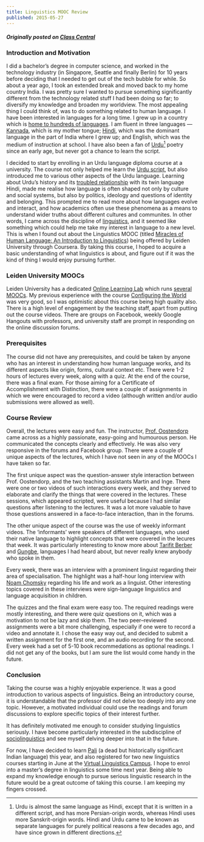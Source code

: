 ```yaml
---
title: Linguistics MOOC Review
published: 2015-05-27
---
```


#### _Originally posted on [Class Central](https://www.class-central.com/report/review-miracles-human-language-introduction-linguistics/)_


### Introduction and Motivation
I did a bachelor’s degree in computer science, and  worked in the technology industry (in Singapore, Seattle and finally Berlin) for 10 years before deciding that I needed to get out of the tech bubble for while. So about a year ago, I took an extended break and moved back to my home country India. I was pretty sure I wanted to pursue something significantly different from the technology related stuff I had been doing so far; to diversify my knowledge and broaden my worldview. The most appealing thing I could think of, was to do something related to human language. I have been interested in languages for a long time. I grew up in a country which is [home to hundreds of languages][lang-india]. I am fluent in three languages — [Kannada][kan], which is my mother tongue; [Hindi][hin], which was the dominant language in the part of India where I grew up; and English, which was the medium of instruction at school. I have also been a fan of [Urdu][urd][^1] poetry since an early age, but never got a chance to learn the script.

I decided to start by enrolling in an Urdu language diploma course at a university. The course not only helped me learn the [Urdu script][urd-script], but also introduced me to various other aspects of the Urdu language. Learning about Urdu’s history and its [troubled relationship][urd-hin] with its twin language Hindi, made me realise how language is often shaped not only by culture and social systems, but also by politics, ideology and questions of identity and belonging. This prompted me to read more about how languages evolve and interact, and how academics often use these phenomena as a means to understand wider truths about different cultures and communites. In other words, I came across the discipline of [linguistics], and it seemed like something which could help me take my interest in language to a new level. This is when I found out about the Linguistics MOOC (titled [Miracles of Human Language: An Introduction to Linguistics][mohl-mooc]) being offered by Leiden University through Coursera. By taking this course, I hoped to acquire a basic understanding of what linguistics is about, and figure out if it was the kind of thing I would enjoy pursuing further.

[lang-india]:http://www.ethnologue.com/country/IN/languages
[urd]:http://en.wikipedia.org/wiki/Urdu
[kan]:http://en.wikipedia.org/wiki/Kannada
[hin]:http://en.wikipedia.org/wiki/Hindi
[urd-script]:http://en.wikipedia.org/wiki/Urdu_alphabet
[urd-hin]:http://en.wikipedia.org/wiki/Hindi%E2%80%93Urdu_controversy
[linguistics]:http://en.wikipedia.org/wiki/Linguistics
[mohl-mooc]:https://www.coursera.org/course/humanlanguage

### Leiden University MOOCs
Leiden University has a dedicated [Online Learning Lab][oll] which runs [several MOOCs][leiden-moocs]. My previous experience with the course [Configuring the World][configuring-world] was very good, so I was optimistic about this course being high quality also. There is a high level of engagement by the teaching staff, apart from putting out the course videos. There are groups on Facebook, weekly Google Hangouts with professors, and university staff are prompt in responding on the online discussion forums.

[oll]:http://leidenuniv.onlinelearninglab.org/
[leiden-moocs]:https://www.coursera.org/leiden
[configuring-world]:https://www.coursera.org/course/configuringworld

### Prerequisites
The course did not have any prerequisites, and could be taken by anyone who has an interest in understanding how human language works, and its different aspects like origin, forms, cultural context etc. There were 1-2 hours of lectures every week, along with a quiz. At the end of the course, there was a final exam. For those aiming for a Certificate of Accomplishment with Distinction, there were a couple of assignments in which we were encouraged to record a video (although written and/or audio submissions were allowed as well).

### Course Review
Overall, the lectures were easy and fun. The instructor, [Prof. Oostendorp][mvanoostendorp] came across as a highly passionate, easy-going and humourous person. He communicated the concepts clearly and effectively. He was also very responsive in the forums and Facebook group. There were a couple of unique aspects of the lectures, which I have not seen in any of the MOOCs I have taken so far.

The first unique aspect was the question-answer style interaction between Prof. Oostendorp, and the two teaching assistants Martin and Inge. There were one or two videos of such interactions every week, and they served to elaborate and clarify the things that were covered in the lectures. These sessions, which appeared scripted, were useful because I had similar questions after listening to the lectures. It was a lot more valuable to have those questions answered in a face-to-face interaction, than in the forums.

The other unique aspect of the course was the use of weekly informant videos. The ‘informants’ were speakers of different languages, who used their native language to highlight concepts that were covered in the lecures that week. It was particularly interesting to know more about [Tarifit Berber][berber] and [Gungbe][gungbe], languages I had heard about, but never really knew anybody who spoke in them.

Every week, there was an interview with a prominent linguist regarding their area of specialisation. The highlight was a half-hour long interview with [Noam Chomsky][chomsky] regarding his life and work as a linguist. Other interesting topics covered in these interviews were sign-language linguistics and language acquisition in children.

The quizzes and the final exam were easy too. The required readings were mostly interesting, and there were quiz questions on it, which was a motivation to not be lazy and skip them. The two peer–reviewed assignments were a bit more challenging, especially if one were to record a video and annotate it. I chose the easy way out, and decided to submit a written assignment for the first one, and an audio recording for the second. Every week had a set of 5-10 book recommedations as optional readings. I did not get any of the books, but I am sure the list would come handy in the future.

[mvanoostendorp]:https://www.coursera.org/instructor/mvanoostendorp
[berber]:http://en.wikipedia.org/wiki/Riffian_language
[gungbe]:http://en.wikipedia.org/wiki/Gbe_languages
[chomsky]:http://en.wikipedia.org/wiki/Noam_Chomsky

### Conclusion
Taking the course was a highly enjoyable experience. It was a good introduction to various aspects of linguistics. Being an introductory course, it is understandable that the professor did not delve too deeply into any one topic. However, a motivated individual could  use the readings and forum discussions to explore specific topics of their interest further.

It has definitely motivated me enough to consider studying linguistics seriously. I have become particularly interested in the subdiscipline of [sociolinguistics] and see myself delving deeper into that in the future.

For now, I have decided to learn [Pali] (a dead but historically significant Indian language) this year, and also registered for two new linguistics courses starting in June at the [Virtual Linguistics Campus][VLC]. I hope to enrol into a master’s degree in linguistics some time next year. Being able to expand my knowledge enough to pursue serious linguistic research in the future would be a great outcome of taking this course. I am keeping my fingers crossed.

[Pali]:http://en.wikipedia.org/wiki/Pali
[VLC]:http://linguistics.online.uni-marburg.de/
[sociolinguistics]:http://en.wikipedia.org/wiki/Sociolinguistics

[^1]: Urdu is almost the same language as Hindi, except that it is written in a different script, and has more Persian-origin words, whereas Hindi uses more Sanskrit-origin words. Hindi and Urdu came to be known as separate languages for purely political reasons a few decades ago, and have since grown in different directions.

